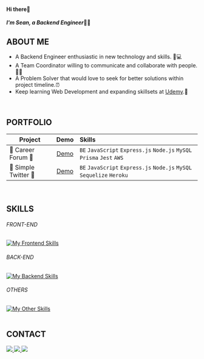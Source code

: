 <!--
### Hi there 👋

**seanlin1125/seanlin1125** is a ✨ _special_ ✨ repository because its `README.md` (this file) appears on your GitHub profile.

Here are some ideas to get you started:

- 🔭 I’m currently working on ...
- 🌱 I’m currently learning ...
- 👯 I’m looking to collaborate on ...
- 🤔 I’m looking for help with ...
- 💬 Ask me about ...
- 📫 How to reach me: ...
- 😄 Pronouns: ...
- ⚡ Fun fact: ...
-->

#### Hi there:love_you_gesture:
***I'm Sean, a Backend Engineer***:man_technologist:
<br>

## ABOUT ME
- A Backend Engineer enthusiastic in new technology and skills. :iphone::computer:
- A Team Coordinator willing to communicate and collaborate with people.:handshake:🥰
- A Problem Solver that would love to seek for better solutions within project timeline.:alarm_clock:
- Keep learning Web Development and expanding skillsets at [Udemy](https://www.udemy.com/).:open_book:
<br>

## PORTFOLIO 
| **Project**           | **Demo**    | **Skills**                                          |
| --------------------- |:-----------:| :-------------------------------------------------- |
| 🌟 Career Forum 🌟 |[Demo](https://careerforum-group.vercel.app/)| `BE` `JavaScript` `Express.js` `Node.js` `MySQL` `Prisma` `Jest` `AWS`       |
| 🌟 Simple Twitter 🌟 |[Demo](https://gino-hsu.github.io/simple-twitter/)| `BE` `JavaScript` `Express.js` `Node.js` `MySQL` `Sequelize` `Heroku` |
<br>

## SKILLS
###### FRONT-END
[![My Frontend Skills](https://skillicons.dev/icons?i=js,ts,html,css,bootstrap)](https://skillicons.dev)
<br>

###### BACK-END
[![My Backend Skills](https://skillicons.dev/icons?i=nodejs,express,nestjs,redis,mysql,mongodb,sequelize,prisma,aws,heroku,jenkins,jest,&theme=light)](https://skillicons.dev)
<br>

###### OTHERS
[![My Other Skills](https://skillicons.dev/icons?i=git,docker,nginx,postman&theme=light)](https://skillicons.dev)
<br>
<br>

## CONTACT
<p align="left">
<a href="https://www.linkedin.com/in/po-hsiu-sean-lin/">
  <img src="https://img.shields.io/badge/LinkedIn-0A66C2?style=for-the-badge&logo=LinkedIn&logoColor=white">
</a>
<a href="mailto:sean821125@gmail.com">
  <img src="https://img.shields.io/badge/sean821125@gmail.com-fafafa?style=for-the-badge&logo=Gmail&logoColor=#EA4335">
</a>
<a href="https://medium.com/@Sean_10022">
  <img src="https://img.shields.io/badge/Medium-12100E?style=for-the-badge&logo=medium&logoColor=white">
</a>
